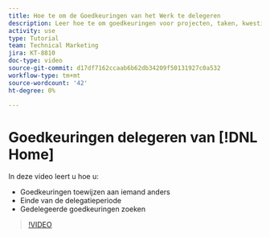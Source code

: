 ```yaml
---
title: Hoe te om de Goedkeuringen van het Werk te delegeren
description: Leer hoe te om goedkeuringen voor projecten, taken, kwesties, en chronologie aan een andere gebruiker te delegeren.
activity: use
type: Tutorial
team: Technical Marketing
jira: KT-8810
doc-type: video
source-git-commit: d17df7162ccaab6b62db34209f50131927c0a532
workflow-type: tm+mt
source-wordcount: '42'
ht-degree: 0%

---
```


# Goedkeuringen delegeren van [!DNL Home]

In deze video leert u hoe u:

* Goedkeuringen toewijzen aan iemand anders
* Einde van de delegatieperiode
* Gedelegeerde goedkeuringen zoeken

>[!VIDEO](https://video.tv.adobe.com/v/336094/?quality=12&learn=on&enablevpops)

<!---
learn more URLS
Delegate approval request
--->
